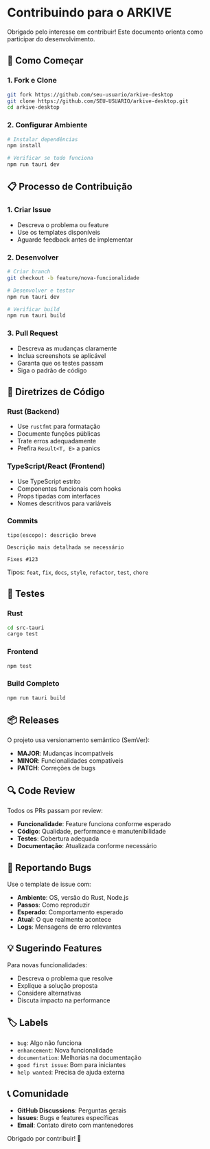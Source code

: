 # Contribuindo para o ARKIVE

Obrigado pelo interesse em contribuir! Este documento orienta como participar do desenvolvimento.

## 🚀 Como Começar

### 1. Fork e Clone
```bash
git fork https://github.com/seu-usuario/arkive-desktop
git clone https://github.com/SEU-USUARIO/arkive-desktop.git
cd arkive-desktop
```

### 2. Configurar Ambiente
```bash
# Instalar dependências
npm install

# Verificar se tudo funciona
npm run tauri dev
```

## 📋 Processo de Contribuição

### 1. Criar Issue
- Descreva o problema ou feature
- Use os templates disponíveis
- Aguarde feedback antes de implementar

### 2. Desenvolver
```bash
# Criar branch
git checkout -b feature/nova-funcionalidade

# Desenvolver e testar
npm run tauri dev

# Verificar build
npm run tauri build
```

### 3. Pull Request
- Descreva as mudanças claramente
- Inclua screenshots se aplicável
- Garanta que os testes passam
- Siga o padrão de código

## 🎯 Diretrizes de Código

### Rust (Backend)
- Use `rustfmt` para formatação
- Documente funções públicas
- Trate erros adequadamente
- Prefira `Result<T, E>` a panics

### TypeScript/React (Frontend)
- Use TypeScript estrito
- Componentes funcionais com hooks
- Props tipadas com interfaces
- Nomes descritivos para variáveis

### Commits
```
tipo(escopo): descrição breve

Descrição mais detalhada se necessário

Fixes #123
```

Tipos: `feat`, `fix`, `docs`, `style`, `refactor`, `test`, `chore`

## 🧪 Testes

### Rust
```bash
cd src-tauri
cargo test
```

### Frontend
```bash
npm test
```

### Build Completo
```bash
npm run tauri build
```

## 📦 Releases

O projeto usa versionamento semântico (SemVer):

- **MAJOR**: Mudanças incompatíveis
- **MINOR**: Funcionalidades compatíveis
- **PATCH**: Correções de bugs

## 🔍 Code Review

Todos os PRs passam por review:

- **Funcionalidade**: Feature funciona conforme esperado
- **Código**: Qualidade, performance e manutenibilidade
- **Testes**: Cobertura adequada
- **Documentação**: Atualizada conforme necessário

## 🐛 Reportando Bugs

Use o template de issue com:

- **Ambiente**: OS, versão do Rust, Node.js
- **Passos**: Como reproduzir
- **Esperado**: Comportamento esperado
- **Atual**: O que realmente acontece
- **Logs**: Mensagens de erro relevantes

## 💡 Sugerindo Features

Para novas funcionalidades:

- Descreva o problema que resolve
- Explique a solução proposta
- Considere alternativas
- Discuta impacto na performance

## 🏷️ Labels

- `bug`: Algo não funciona
- `enhancement`: Nova funcionalidade
- `documentation`: Melhorias na documentação
- `good first issue`: Bom para iniciantes
- `help wanted`: Precisa de ajuda externa

## 📞 Comunidade

- **GitHub Discussions**: Perguntas gerais
- **Issues**: Bugs e features específicas
- **Email**: Contato direto com mantenedores

Obrigado por contribuir! 🎉